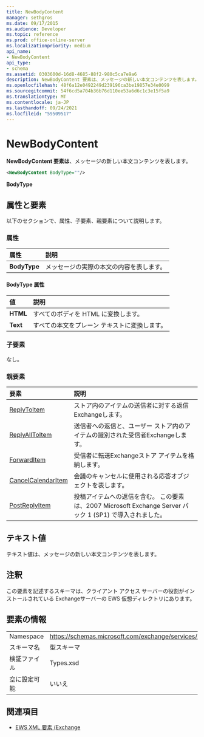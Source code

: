```yaml
---
title: NewBodyContent
manager: sethgros
ms.date: 09/17/2015
ms.audience: Developer
ms.topic: reference
ms.prod: office-online-server
ms.localizationpriority: medium
api_name:
- NewBodyContent
api_type:
- schema
ms.assetid: 0303600d-16d8-4685-88f2-980c5ca7e9a6
description: NewBodyContent 要素は、メッセージの新しい本文コンテンツを表します。
ms.openlocfilehash: 48f6a12e0492249d239196ca3be19857e34e0099
ms.sourcegitcommit: 54f6cd5a704b36b76d110ee53a6d6c1c3e15f5a9
ms.translationtype: MT
ms.contentlocale: ja-JP
ms.lasthandoff: 09/24/2021
ms.locfileid: "59509517"
---
```

# <a name="newbodycontent"></a>NewBodyContent

**NewBodyContent 要素は**、メッセージの新しい本文コンテンツを表します。 
  
```xml
<NewBodyContent BodyType=""/>
```

 **BodyType**
## <a name="attributes-and-elements"></a>属性と要素

以下のセクションで、属性、子要素、親要素について説明します。
  
### <a name="attributes"></a>属性

|**属性**|**説明**|
|:-----|:-----|
|**BodyType** <br/> |メッセージの実際の本文の内容を表します。  <br/> |
   
#### <a name="bodytype-attribute"></a>BodyType 属性

|**値**|**説明**|
|:-----|:-----|
|**HTML** <br/> |すべてのボディを HTML に変換します。  <br/> |
|**Text** <br/> |すべての本文をプレーン テキストに変換します。  <br/> |
   
### <a name="child-elements"></a>子要素

なし。
  
### <a name="parent-elements"></a>親要素

|**要素**|**説明**|
|:-----|:-----|
|[ReplyToItem](replytoitem.md) <br/> |ストア内のアイテムの送信者に対する返信Exchangeします。  <br/> |
|[ReplyAllToItem](replyalltoitem.md) <br/> |送信者への返信と、ユーザー ストア内のアイテムの識別された受信者Exchangeします。  <br/> |
|[ForwardItem](forwarditem.md) <br/> |受信者に転送Exchangeストア アイテムを格納します。  <br/> |
|[CancelCalendarItem](cancelcalendaritem.md) <br/> |会議のキャンセルに使用される応答オブジェクトを表します。  <br/> |
|[PostReplyItem](postreplyitem.md) <br/> |投稿アイテムへの返信を含む。 この要素は、2007 Microsoft Exchange Server パック 1 (SP1) で導入されました。  <br/> |
   
## <a name="text-value"></a>テキスト値

テキスト値は、メッセージの新しい本文コンテンツを表します。
  
## <a name="remarks"></a>注釈

この要素を記述するスキーマは、クライアント アクセス サーバーの役割がインストールされている Exchangeサーバーの EWS 仮想ディレクトリにあります。
  
## <a name="element-information"></a>要素の情報

|||
|:-----|:-----|
|Namespace  <br/> |https://schemas.microsoft.com/exchange/services/2006/types  <br/> |
|スキーマ名  <br/> |型スキーマ  <br/> |
|検証ファイル  <br/> |Types.xsd  <br/> |
|空に設定可能  <br/> |いいえ  <br/> |
   
## <a name="see-also"></a>関連項目



- [EWS XML 要素 (Exchange](ews-xml-elements-in-exchange.md)

